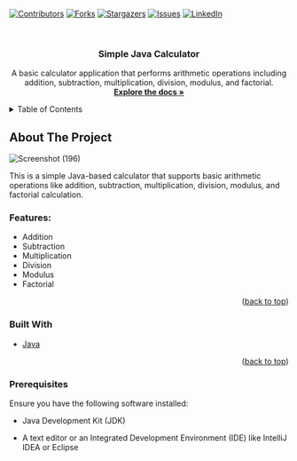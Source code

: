 <!-- Improved compatibility of back to top link: See: https://github.com/othneildrew/Best-README-Template/pull/73 -->
<a name="readme-top"></a>

<!-- PROJECT SHIELDS -->

[![Contributors][contributors-shield]][contributors-url]
[![Forks][forks-shield]][forks-url]
[![Stargazers][stars-shield]][stars-url]
[![Issues][issues-shield]][issues-url]
[![LinkedIn][linkedin-shield]][linkedin-url]



<!-- PROJECT LOGO -->
<br />
<div align="center">
  <h3 align="center">Simple Java Calculator</h3>

  <p align="center">
    A basic calculator application that performs arithmetic operations including addition, subtraction, multiplication, division, modulus, and factorial.
    <br />
    <a href="https://github.com/Arsany-Osama/Simple-Calculator-Java-/tree/master"><strong>Explore the docs »</strong></a>
  </p>
</div>



<!-- TABLE OF CONTENTS -->
<details>
  <summary>Table of Contents</summary>
  <ol>
    <li>
      <a href="#about-the-project">About The Project</a>
      <ul>
        <li><a href="#built-with">Built With</a></li>
      </ul>
    </li>
    <li>
      <a href="#getting-started">Getting Started</a>
      <ul>
        <li><a href="#prerequisites">Prerequisites</a></li>
        <li><a href="#installation">Installation</a></li>
      </ul>
    </li>
    <li><a href="#usage">Usage</a></li>
    <li><a href="#roadmap">Roadmap</a></li>
    <li><a href="#contributing">Contributing</a></li>
    <li><a href="#license">License</a></li>
    <li><a href="#contact">Contact</a></li>
    <li><a href="#acknowledgments">Acknowledgments</a></li>
  </ol>
</details>



<!-- ABOUT THE PROJECT -->

## About The Project

![Screenshot (196)](https://github.com/Arsany-Osama/Simple-Calculator-Java-/assets/160052013/9230275c-45af-40a7-96b7-27d3ee05e001)

This is a simple Java-based calculator that supports basic arithmetic operations like addition, subtraction, multiplication, division, modulus, and factorial calculation.

### Features:
- Addition
- Subtraction
- Multiplication
- Division
- Modulus
- Factorial

<p align="right">(<a href="#readme-top">back to top</a>)</p>



### Built With

* [Java](https://www.oracle.com/java/)

<p align="right">(<a href="#readme-top">back to top</a>)</p>

### Prerequisites

Ensure you have the following software installed:
* Java Development Kit (JDK)
* A text editor or an Integrated Development Environment (IDE) like IntelliJ IDEA or Eclipse

  [contributors-shield]: https://img.shields.io/github/contributors/Arsany-Osama/Simple-Calculator-Java-.svg?style=for-the-badge
[contributors-url]: https://github.com/Arsany-Osama/Simple-Calculator-java-/graphs/contributors
[forks-shield]: https://img.shields.io/github/forks/Arsany-Osama/Simple-Calculator-Java-.svg?style=for-the-badge
[forks-url]: https://github.com/Arsany-Osama/Simple-Calculator-java-/network/members
[stars-shield]: https://img.shields.io/github/stars/Arsany-Osama/Simple-Calculator-Java-.svg?style=for-the-badge
[stars-url]: https://github.com/Arsany-Osama/Simple-Calculator-java-/stargazers
[issues-shield]: https://img.shields.io/github/issues/Arsany-Osama/Simple-Calculator-Java-.svg?style=for-the-badge
[issues-url]: https://github.com/Arsany-Osama/Simple-Calculator-java-/issues
[linkedin-shield]: https://img.shields.io/badge/-LinkedIn-black.svg?style=for-the-badge&logo=linkedin&colorB=555
[linkedin-url]: https://linkedin.com/in/arsany-osama-446942264
